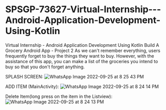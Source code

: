 # SPSGP-73627-Virtual-Internship---Android-Application-Development-Using-Kotlin
Virtual Internship - Android Application Development Using Kotlin
Build A Grocery Android App - Project 2
As we can't remember everything, users frequently forget to buy the things they want to buy. 
However, with the assistance of this app, you can make a list of the groceries you intend to buy so that you don't forget anything.

SPLASH SCREEN:
![WhatsApp Image 2022-09-25 at 8 25 43 PM](https://user-images.githubusercontent.com/92245391/192150165-dc0877fb-b117-4ccf-aad7-86b2bc926e01.jpeg)

ADD ITEM (MainActivity):
![WhatsApp Image 2022-09-25 at 8 24 14 PM](https://user-images.githubusercontent.com/92245391/192150202-338506b1-b0b9-4d71-bdd7-035b4df515ac.jpeg)

Delete Item(long press on the item in the Listview):
![WhatsApp Image 2022-09-25 at 8 24 13 PM](https://user-images.githubusercontent.com/92245391/192150231-f4060cbf-64a7-49e2-b8b9-11343338115e.jpeg)
